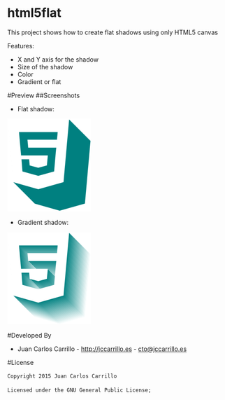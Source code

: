 # html5flat
This project shows how to create flat shadows using only HTML5 canvas

Features:
- X and Y axis for the shadow
- Size of the shadow
- Color
- Gradient or flat

#Preview
##Screenshots
- Flat shadow:

![Image](https://raw.githubusercontent.com/jccarrillocodes/html5flat/master/dev/canvas.png)

- Gradient shadow:

![Image](https://raw.githubusercontent.com/jccarrillocodes/html5flat/master/dev/canvas2.png)

#Developed By

* Juan Carlos Carrillo - http://jccarrillo.es - <cto@jccarrillo.es>


#License

    Copyright 2015 Juan Carlos Carrillo

    Licensed under the GNU General Public License;
